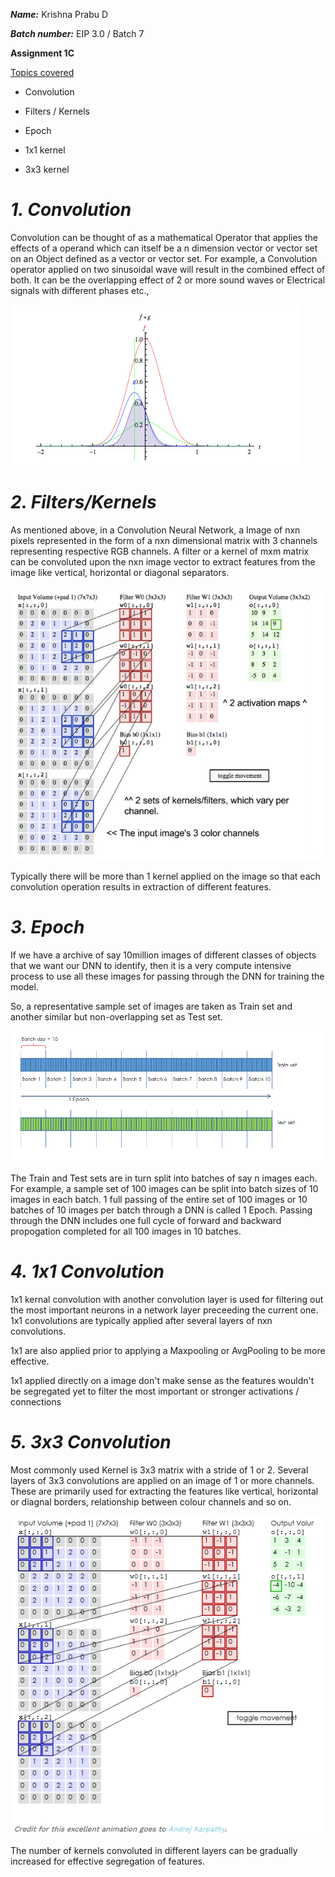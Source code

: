 ***Name:*** Krishna Prabu D 

***Batch number:*** EIP 3.0 / Batch 7

**Assignment 1C**

<u>Topics covered</u>

- Convolution

- Filters / Kernels

- Epoch

- 1x1 kernel

- 3x3 kernel

  

# *1. Convolution*

Convolution can be thought of as a mathematical Operator that applies the effects of a operand which can itself be a n dimension vector or vector set on an Object defined as a vector or vector set. For example, a Convolution operator applied on two sinusoidal wave will result in the combined effect of both. It can be the overlapping effect of 2 or more sound waves or Electrical signals with different phases etc.,



![png](./Convolution1.png)



# *2. Filters/Kernels*

As mentioned above, in a Convolution Neural Network, a Image of nxn pixels represented in the form of a nxn dimensional matrix with 3 channels representing respective RGB channels. A filter or a kernel of mxm matrix can be convoluted upon the nxn image vector to extract features from the image like vertical, horizontal or diagonal separators.

![Filters/Kernels](./Filters_Kernels1.PNG)

Typically there will be more than 1 kernel applied on the image so that each convolution operation results in extraction of different features.





# *3. Epoch*

If we have a archive of say 10million images of different classes of objects that we want our DNN to identify, then it is a very compute intensive process to use all these images for passing through the DNN for training the model.

So, a representative sample set of images are taken as Train set and another similar but non-overlapping set as Test set.

![Epoch](./Epoch1.png)

The Train and Test sets are in turn split into batches of say n images each. For example, a sample set of 100 images can be split into batch sizes of 10 images in each batch. 1 full passing of the entire set of 100 images or 10 batches of 10 images per batch through a DNN is called 1 Epoch. Passing through the DNN includes one full cycle of forward and backward propogation completed for all 100 images in 10 batches.

# *4. 1x1 Convolution*

1x1 kernal convolution with another convolution layer is used for filtering out the most important neurons in a network layer preceeding the current one. 1x1 convolutions are typically applied after several layers of nxn convolutions.

1x1 are also applied prior to applying a Maxpooling or AvgPooling to be more effective.

1x1 applied directly on a image don't make sense as the features wouldn't be segregated yet to filter the most important or stronger activations / connections

# *5. 3x3 Convolution*

Most commonly used Kernel is 3x3 matrix with a stride of 1 or 2. Several layers of 3x3 convolutions are applied on an image of 1 or more channels. These are primarily used for extracting the features like vertical, horizontal or diagnal borders, relationship between colour channels and so on.

![Convolution with 3x3 Kernal](./3x3Kernel.PNG)

The number of kernels convoluted in different layers can be gradually increased for effective segregation of features.

